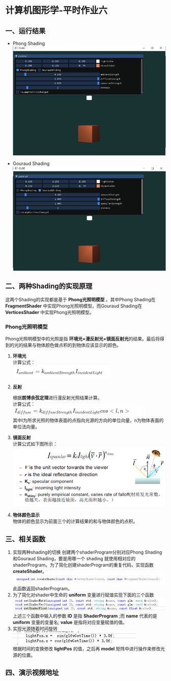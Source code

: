 # 计算机图形学-平时作业六

## 一、运行结果
- Phong Shading
![](images/result1.png)

- Gouraud Shading
![](images/result2.png)

## 二、两种Shading的实现原理
这两个Shading的实现都是基于 **Phong光照明模型** 。其中Phong Shading在 **FragmentShader** 中实现Phong光照明模型，而Gouraud Shading在 **VerticesShader** 中实现Phong光照明模型。
### Phong光照明模型
Phong光照明模型中的光照是指 **环境光+漫反射光+镜面反射光**的结果。最后将得到的光的结果与物体颜色做点积的到物体应该显示的颜色。  
1. **环境光**  
   计算公式：   
      ![](images/ambient.png)

2. **反射**  

   根据**朗博余弦定理**进行漫反射光照结果计算。    
   计算公式：  
      ![](images/diffuse.png)  
   其中l为所求光照的物体表面的点指向光源的方向的单位向量，n为物体表面的单位法向量。   

3. **镜面反射**   
  计算公式如下图所示：  
  ![](images/specular.png)

4. **物体颜色显示**   
  物体的颜色显示为前面三个的计算结果的和与物体颜色的点积。

## 三、相关函数
1. 实现两种shading的切换
  创建两个shaderProgram分别对应Phong Shading和Gouraud Shading，要是用哪一个 shading 就使用相对应的shaderProgram。为了简化创建shaderProgram的重复代码，实现函数**createShader**。    
  ![](images/createShader.png)  
  此函数返回shaderProgram。
2. 为了简化对shader中生命的 **uniform** 变量进行赋值实现下面的三个函数  
  ![](images/uniform.png)  
  上述三个函数中输入的参数 **ID** 是指 **ShaderProgram** ;而 **name** 代表的是 **uniform** 变量的变量名; **value** 是指将对应变量赋值的值。
3. 实现光源随着时间旋转  
  ![](images/lightPos.png)  
  根据时间的变换修改 **lightPos** 的值，之后再 **model** 矩阵中进行操作来修改光源的位置。

## 四、演示视频地址

